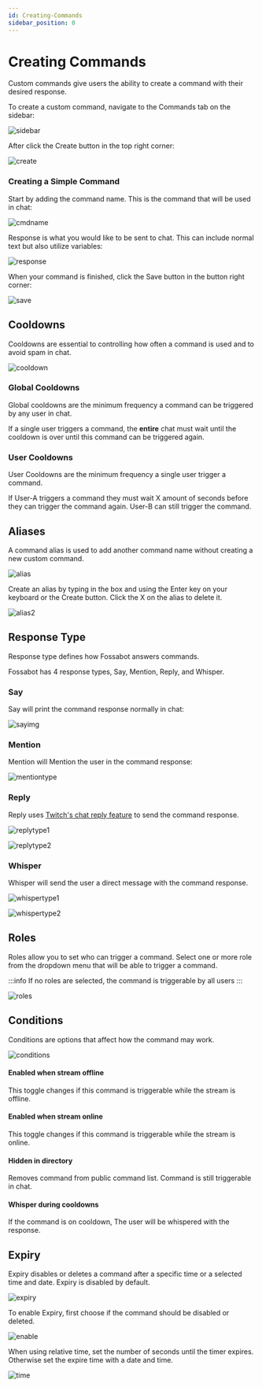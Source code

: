 ```yaml
---
id: Creating-Commands
sidebar_position: 0
---
```


# Creating Commands

Custom commands give users the ability to create a command with their desired response. 

To create a custom command, navigate to the Commands tab on the sidebar:

![sidebar](../../static/img/commands/sidebar.png)

After click the Create button in the top right corner:

![create](../../static/img/commands/create.png)

### Creating a Simple Command

Start by adding the command name. This is the command that will be used in chat:

![cmdname](../../static/img/commands/cmdname.png)

Response is what you would like to be sent to chat. This can include normal text but also utilize variables:

![response](../../static/img/commands/response.png)

When your command is finished, click the Save button in the button right corner:

![save](../../static/img/commands/save.png)

## Cooldowns

Cooldowns are essential to controlling how often a command is used and to avoid spam in chat.

![cooldown](../../static/img/commands/cooldown.png)

### Global Cooldowns

Global cooldowns are the minimum frequency a command can be triggered by any user in chat. 

If a single user triggers a command, the **entire** chat must wait until the cooldown is over until this command can be triggered again.

### User Cooldowns

User Cooldowns are the minimum frequency a single user trigger a command. 

If User-A triggers a command they must wait X amount of seconds before they can trigger the command again. User-B can still trigger the command.


## Aliases

A command alias is used to add another command name without creating a new custom command.

![alias](../../static/img/commands/alias1.png)

Create an alias by typing in the box and using the Enter key on your keyboard or the Create button. Click the X on the alias to delete it.

![alias2](../../static/img/commands/alias2.gif)


## Response Type

Response type defines how Fossabot answers commands.

Fossabot has 4 response types, Say, Mention, Reply, and Whisper. 

### Say

Say will print the command response normally in chat:

![sayimg](../../static/img/commands/saytype.png)

### Mention

Mention will Mention the user in the command response:

![mentiontype](../../static/img/commands/mentiontype.png)

### Reply

Reply uses [Twitch's chat reply feature](https://help.twitch.tv/s/article/chat-basics?language=en_US#replies) to send the command response.

![replytype1](../../static/img/commands/replytype1.png) 

![replytype2](../../static/img/commands/replytype2.png)

### Whisper

Whisper will send the user a direct message with the command response.

![whispertype1](../../static/img/commands/whispertype1.png) 

![whispertype2](../../static/img/commands/whispertype2.png)

## Roles

Roles allow you to set who can trigger a command. Select one or more role from the dropdown menu that will be able to trigger a command.

:::info
If no roles are selected, the command is triggerable by all users
:::

![roles](../../static/img/commands/roles.gif)

## Conditions

Conditions are options that affect how the command may work.

![conditions](../../static/img/commands/conditions.png)

#### Enabled when stream offline

This toggle changes if this command is triggerable while the stream is offline.

#### Enabled when stream online

This toggle changes if this command is triggerable while the stream is online.

#### Hidden in directory

Removes command from public command list. Command is still triggerable in chat.

#### Whisper during cooldowns

If the command is on cooldown, The user will be whispered with the response.

## Expiry 

Expiry disables or deletes a command after a specific time or a selected time and date. Expiry is disabled by default.

![expiry](../../static/img/commands/expiry.png)

To enable Expiry, first choose if the command should be disabled or deleted.

![enable](../../static/img/commands/enable.gif)

When using relative time, set the number of seconds until the timer expires. Otherwise set the expire time with a date and time.

![time](../../static/img/commands/time.png)